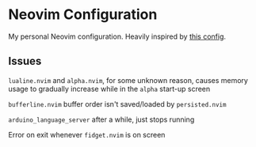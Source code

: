 # Neovim Configuration
My personal Neovim configuration.
Heavily inspired by [this config](https://github.com/ChristianChiarulli/nvim).

## Issues
`lualine.nvim` and `alpha.nvim`, for some unknown reason, causes memory usage to gradually increase while in the `alpha` start-up screen

`bufferline.nvim` buffer order isn't saved/loaded by `persisted.nvim`

`arduino_language_server` after a while, just stops running

Error on exit whenever `fidget.nvim` is on screen
